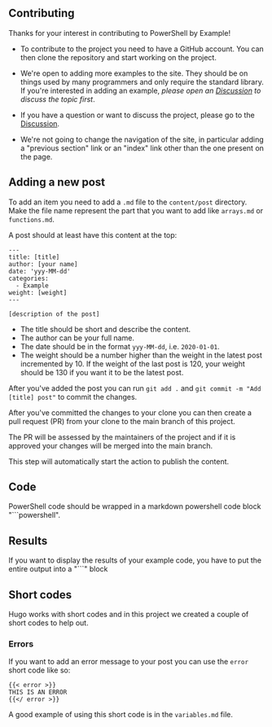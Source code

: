 ## Contributing

Thanks for your interest in contributing to PowerShell by Example!

* To contribute to the project you need to have a GitHub account. You can then clone the repository and start working on the project.

* We're open to adding more examples to the site. They should be on things used by many programmers and only require the standard library. If you're interested in adding an example, _please open an [Discussion](https://github.com/sanderstad/powershellbyexample/discussions) to discuss the topic first_.

* If you have a question or want to discuss the project, please go to the [Discussion](https://github.com/sanderstad/powershellbyexample/discussions).

* We're not going to change the navigation of the site, in particular adding a "previous section" link or an "index" link other than the one present on the page.

## Adding a new post

To add an item you need to add a `.md` file to the `content/post` directory.
Make the file name represent the part that you want to add like `arrays.md` or `functions.md`.

A post should at least have this content at the top:

```
---
title: [title]
author: [your name]
date: 'yyy-MM-dd'
categories:
  - Example
weight: [weight]
---

[description of the post]
```

* The title should be short and describe the content.  
* The author can be your full name.  
* The date should be in the format `yyy-MM-dd`, i.e. `2020-01-01`.
* The weight should be a number higher than the weight in the latest post incremented by 10. If the weight of the last post is 120, your weight should be 130 if you want it to be the latest post.

After you've added the post you can run `git add .` and `git commit -m "Add [title] post"` to commit the changes.

After you've committed the changes to your clone you can then create a pull request (PR) from your clone to the main branch of this project.

The PR will be assessed by the maintainers of the project and if it is approved your changes will be merged into the main branch.

This step will automatically start the action to publish the content.

## Code

PowerShell code should be wrapped in a markdown powershell code block "```powershell".

## Results

If you want to display the results of your example code, you have to put the entire output into a "```" block

## Short codes

Hugo works with short codes and in this project we created a couple of short codes to help out.

### Errors

If you want to add an error message to your post you can use the `error` short code like so:

```
{{< error >}}
THIS IS AN ERROR
{{</ error >}}
```

A good example of using this short code is in the `variables.md` file.